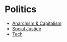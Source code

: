 # Politics

- [Anarchism & Capitalism](./anarchism_capitalism.md)
- [Social Justice](./social_justice.md)
- [Tech](./tech.md)
